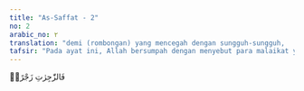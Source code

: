 ```yaml
---
title: "As-Saffat - 2"
no: 2
arabic_no: ٢
translation: "demi (rombongan) yang mencegah dengan sungguh-sungguh,      "
tafsir: "Pada ayat ini, Allah bersumpah dengan menyebut para malaikat yang menghardik untuk melarang makhluk sedemikian rupa dari perbuatan-perbuatan maksiat. Malaikat adalah makhluk Allah yang sangat patuh dan taat kepada perintah dan larangan-Nya. Oleh sebab itu, mereka tidak senang melihat makhluk lain yang berbuat kemaksiatan, melanggar larangan Allah, dan tidak melaksanakan apa yang diperintahkan-Nya. Mereka menghardiknya seperti seorang gembala yang menghardik untuk menghalau ternaknya."
---
```


فَالزّٰجِرٰتِ زَجْرًاۙ
